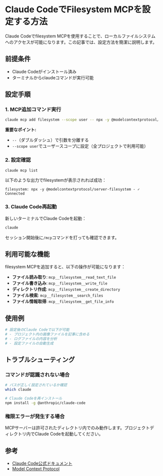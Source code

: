 # Claude CodeでFilesystem MCPを設定する方法

Claude Codeでfilesystem MCPを使用することで、ローカルファイルシステムへのアクセスが可能になります。この記事では、設定方法を簡潔に説明します。

## 前提条件

- Claude Codeがインストール済み
- ターミナルからclaudeコマンドが実行可能

## 設定手順

### 1. MCP追加コマンド実行

```bash
claude mcp add filesystem --scope user -- npx -y @modelcontextprotocol/server-filesystem
```

**重要なポイント:**
- `--`（ダブルダッシュ）で引数を分離する
- `--scope user`でユーザースコープに設定（全プロジェクトで利用可能）

### 2. 設定確認

```bash
claude mcp list
```

以下のような出力でfilesystemが表示されれば成功：

```
filesystem: npx -y @modelcontextprotocol/server-filesystem - ✓ Connected
```

### 3. Claude Code再起動

新しいターミナルでClaude Codeを起動：

```bash
claude
```

セッション開始後に`/mcp`コマンドを打っても確認できます。

## 利用可能な機能

filesystem MCPを追加すると、以下の操作が可能になります：

- **ファイル読み取り**: `mcp__filesystem__read_text_file`
- **ファイル書き込み**: `mcp__filesystem__write_file`
- **ディレクトリ作成**: `mcp__filesystem__create_directory`
- **ファイル検索**: `mcp__filesystem__search_files`
- **ファイル情報取得**: `mcp__filesystem__get_file_info`

## 使用例

```bash
# 設定後のClaude Codeで以下が可能
# - プロジェクト内の画像ファイルを記事に含める
# - ログファイルの内容を分析
# - 設定ファイルの自動生成
```

## トラブルシューティング

### コマンドが認識されない場合

```bash
# パスが正しく設定されているか確認
which claude

# Claude Codeを再インストール
npm install -g @anthropic/claude-code
```

### 権限エラーが発生する場合

MCPサーバーは許可されたディレクトリ内でのみ動作します。プロジェクトディレクトリ内でClaude Codeを起動してください。

## 参考

- [Claude Code公式ドキュメント](https://docs.anthropic.com/en/docs/claude-code)
- [Model Context Protocol](https://modelcontextprotocol.io/)